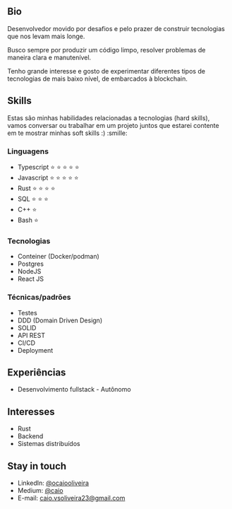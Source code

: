 ## Bio

Desenvolvedor movido por desafios e pelo prazer de construir tecnologias que nos levam mais longe.

Busco sempre por produzir um código limpo, resolver problemas de maneira clara e manutenível.

Tenho grande interesse e gosto de experimentar diferentes tipos de tecnologias de mais baixo nível, de embarcados à blockchain.

## Skills

Estas são minhas habilidades relacionadas a tecnologias (hard skills), vamos conversar ou trabalhar em um projeto juntos que estarei contente em te mostrar minhas soft skills :) :smille:

### Linguagens

- Typescript :star: :star: :star: :star: :star:
- Javascript :star: :star: :star: :star: :star:
- Rust :star: :star: :star: :star:
- SQL :star: :star: :star:
- C++ :star:
- Bash :star:

### Tecnologias

- Conteiner (Docker/podman)
- Postgres
- NodeJS
- React JS

### Técnicas/padrões

- Testes
- DDD (Domain Driven Design)
- SOLID
- API REST
- CI/CD
- Deployment

## Experiências

- Desenvolvimento fullstack - Autônomo

## Interesses

- Rust
- Backend
- Sistemas distribuídos

## Stay in touch

- LinkedIn: [@ocaiooliveira](linkedin.com/profile/)
- Medium: [@caio](linkedin.com/profile/)
- E-mail: caio.vsoliveira23@gmail.com
